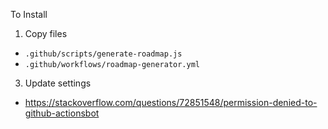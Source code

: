 To Install

1. Copy files
  - `.github/scripts/generate-roadmap.js`
  - `.github/workflows/roadmap-generator.yml`
3. Update settings
  - https://stackoverflow.com/questions/72851548/permission-denied-to-github-actionsbot
